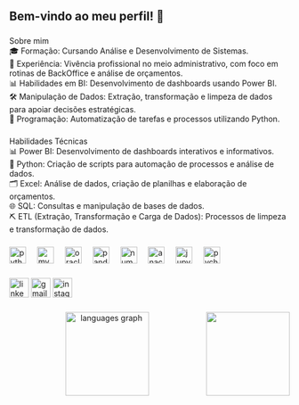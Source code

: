 <h2 align="left">Bem-vindo ao meu perfil! 👋</h2>

###

<p align="left">Sobre mim<br>🎓 Formação: Cursando Análise e Desenvolvimento de Sistemas.<br>💼 Experiência: Vivência profissional no meio administrativo, com foco em rotinas de BackOffice e análise de orçamentos.<br>📊 Habilidades em BI: Desenvolvimento de dashboards usando Power BI.<br>🛠 Manipulação de Dados: Extração, transformação e limpeza de dados para apoiar decisões estratégicas.<br>🐍 Programação: Automatização de tarefas e processos utilizando Python.</p>

###

<p align="left">Habilidades Técnicas<br>📊 Power BI: Desenvolvimento de dashboards interativos e informativos.<br>🐍 Python: Criação de scripts para automação de processos e análise de dados.<br>🗂️ Excel: Análise de dados, criação de planilhas e elaboração de orçamentos.<br>🌐 SQL: Consultas e manipulação de bases de dados.<br>⛏️ ETL (Extração, Transformação e Carga de Dados): Processos de limpeza e transformação de dados.</p>

###

<div align="left">
  <img src="https://cdn.jsdelivr.net/gh/devicons/devicon/icons/python/python-original.svg" height="30" alt="python logo"  />
  <img width="12" />
  <img src="https://cdn.jsdelivr.net/gh/devicons/devicon/icons/mysql/mysql-original.svg" height="30" alt="mysql logo"  />
  <img width="12" />
  <img src="https://cdn.jsdelivr.net/gh/devicons/devicon/icons/oracle/oracle-original.svg" height="30" alt="oracle logo"  />
  <img width="12" />
  <img src="https://cdn.jsdelivr.net/gh/devicons/devicon/icons/pandas/pandas-original.svg" height="30" alt="pandas logo"  />
  <img width="12" />
  <img src="https://cdn.jsdelivr.net/gh/devicons/devicon/icons/numpy/numpy-original.svg" height="30" alt="numpy logo"  />
  <img width="12" />
  <img src="https://cdn.jsdelivr.net/gh/devicons/devicon/icons/anaconda/anaconda-original.svg" height="30" alt="anaconda logo"  />
  <img width="12" />
  <img src="https://cdn.jsdelivr.net/gh/devicons/devicon/icons/jupyter/jupyter-original.svg" height="30" alt="jupyter logo"  />
  <img width="12" />
  <img src="https://cdn.jsdelivr.net/gh/devicons/devicon/icons/pycharm/pycharm-original.svg" height="30" alt="pycharm logo"  />
</div>

###

<div align="left">
  <img src="https://img.shields.io/static/v1?message=LinkedIn&logo=linkedin&label=&color=0077B5&logoColor=white&labelColor=&style=for-the-badge" height="35" alt="linkedin logo"  />
  <img src="https://img.shields.io/static/v1?message=Gmail&logo=gmail&label=&color=D14836&logoColor=white&labelColor=&style=for-the-badge" height="35" alt="gmail logo"  />
  <img src="https://img.shields.io/static/v1?message=Instagram&logo=instagram&label=&color=E4405F&logoColor=white&labelColor=&style=for-the-badge" height="35" alt="instagram logo"  />
</div>

###

<img align="right" height="150" src="https://cdn.prod.website-files.com/6672f2c52186ba163a2a83d7/669e8977c037117c368e6cfc_Analytics.gif"  />

###

<div align="center">
  <img src="https://github-readme-stats.vercel.app/api/top-langs?username=Lucasvrib&locale=en&hide_title=false&layout=compact&card_width=320&langs_count=5&theme=dracula&hide_border=false&order=2" height="150" alt="languages graph"  />
</div>

###
